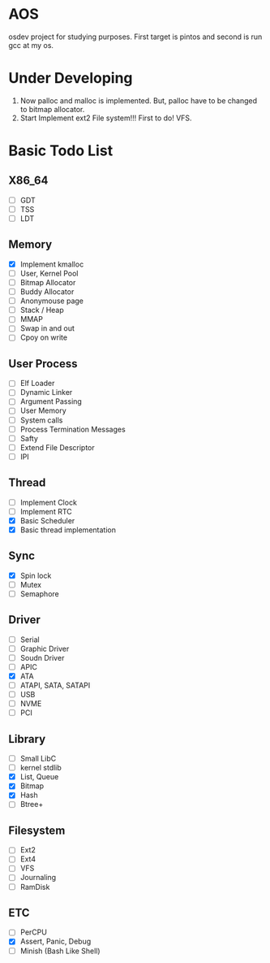 # AOS
osdev project for studying purposes. First target is pintos and second is run gcc at my os.

# Under Developing
1. Now palloc and malloc is implemented. But, palloc have to be changed to bitmap allocator.
2. Start Implement ext2 File system!!! First to do! VFS.

# Basic Todo List
## X86_64
- [ ] GDT
- [ ] TSS
- [ ] LDT
## Memory
- [x] Implement kmalloc
- [ ] User, Kernel Pool
- [ ] Bitmap Allocator
- [ ] Buddy Allocator
- [ ] Anonymouse page
- [ ] Stack / Heap
- [ ] MMAP
- [ ] Swap in and out
- [ ] Cpoy on write
## User Process
- [ ] Elf Loader
- [ ] Dynamic Linker
- [ ] Argument Passing
- [ ] User Memory
- [ ] System calls
- [ ] Process Termination Messages
- [ ] Safty
- [ ] Extend File Descriptor
- [ ] IPI
## Thread
- [ ] Implement Clock
- [ ] Implement RTC
- [x] Basic Scheduler
- [x] Basic thread implementation
## Sync
- [x] Spin lock
- [ ] Mutex
- [ ] Semaphore
## Driver
- [ ] Serial
- [ ] Graphic Driver
- [ ] Soudn Driver
- [ ] APIC
- [x] ATA
- [ ] ATAPI, SATA, SATAPI
- [ ] USB
- [ ] NVME
- [ ] PCI
## Library
- [ ] Small LibC
- [ ] kernel stdlib
- [x] List, Queue
- [x] Bitmap
- [x] Hash
- [ ] Btree+
## Filesystem
- [ ] Ext2
- [ ] Ext4
- [ ] VFS
- [ ] Journaling
- [ ] RamDisk
## ETC
- [ ] PerCPU
- [x] Assert, Panic, Debug
- [ ] Minish (Bash Like Shell)
